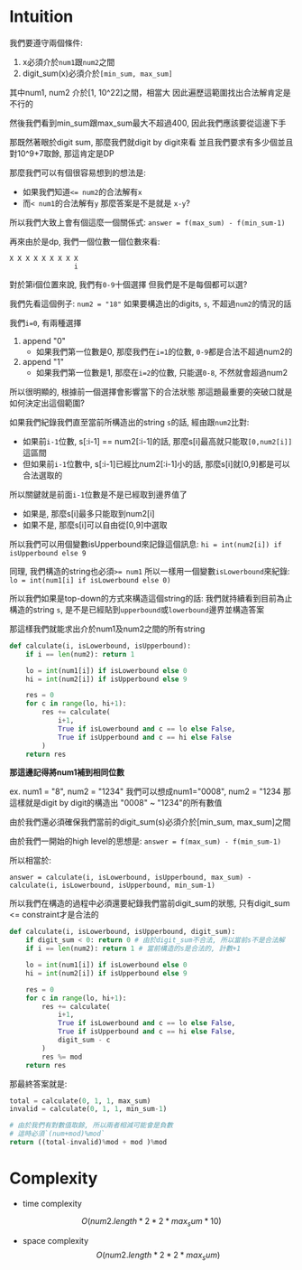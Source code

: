 # Intuition

我們要遵守兩個條件:
1. x必須介於`num1`跟`num2`之間
2. digit_sum(x)必須介於`[min_sum, max_sum]`

其中num1, num2 介於[1, 10^22]之間，相當大
因此遍歷這範圍找出合法解肯定是不行的

然後我們看到min_sum跟max_sum最大不超過400, 因此我們應該要從這邊下手

那既然著眼於digit sum, 那麼我們就digit by digit來看
並且我們要求有多少個並且對10^9+7取餘, 那這肯定是DP

那麼我們可以有個很容易想到的想法是:
- 如果我們知道`<= num2`的合法解有`x`
- 而`< num1`的合法解有`y`
那麼答案是不是就是 `x-y`?

所以我們大致上會有個這麼一個關係式:
`answer = f(max_sum) - f(min_sum-1)`

再來由於是dp, 我們一個位數一個位數來看:

```
X X X X X X X X X
                i
```
對於第i個位置來說, 我們有`0-9`十個選擇
但我們是不是每個都可以選?

我們先看這個例子: `num2 = "18"`
如果要構造出的digits, `s`, 不超過`num2`的情況的話

我們`i=0`, 有兩種選擇
1. append "0"
   - 如果我們第一位數是0, 那麼我們在`i=1`的位數, `0-9`都是合法不超過num2的
2. append "1"
    - 如果我們第一位數是1, 那麼在`i=2`的位數, 只能選`0-8`, 不然就會超過num2

所以很明顯的, 根據前一個選擇會影響當下的合法狀態
那這題最重要的突破口就是如何決定出這個範圍?

如果我們紀錄我們直至當前所構造出的string `s`的話, 經由跟`num2`比對:

- 如果前`i-1`位數, s[:i-1] == num2[:i-1]的話, 那麼s[i]最高就只能取`[0,num2[i]]`這區間
- 但如果前`i-1`位數中, s[:i-1]已經比num2[:i-1]小的話, 那麼s[i]就[0,9]都是可以合法選取的

所以關鍵就是前面`i-1`位數是不是已經取到邊界值了
- 如果是, 那麼s[i]最多只能取到num2[i]
- 如果不是, 那麼s[i]可以自由從[0,9]中選取

所以我們可以用個變數isUpperbound來記錄這個訊息:
`hi = int(num2[i]) if isUpperbound else 9`

同理, 我們構造的string也必須`>= num1`
所以一樣用一個變數`isLowerbound`來紀錄:
`lo = int(num1[i] if isLowerbound else 0)`

所以我們如果是top-down的方式來構造這個string的話:
我們就持續看到目前為止構造的string `s`, 是不是已經貼到`upperbound`或`lowerbound`邊界並構造答案

那這樣我們就能求出介於num1及num2之間的所有string

```py
def calculate(i, isLowerbound, isUpperbound):
    if i == len(num2): return 1

    lo = int(num1[i]) if isLowerbound else 0
    hi = int(num2[i]) if isUpperbound else 9

    res = 0
    for c in range(lo, hi+1):
        res += calculate(
            i+1,
            True if isLowerbound and c == lo else False,
            True if isUpperbound and c == hi else False
        )
    return res
```

**那這邊記得將num1補到相同位數**

ex. num1 = "8", num2 = "1234"
我們可以想成num1="0008", num2 = "1234
那這樣就是digit by digit的構造出
"0008" ~ "1234"的所有數值

由於我們還必須確保我們當前的digit_sum(s)必須介於[min_sum, max_sum]之間

由於我們一開始的high level的思想是: `answer = f(max_sum) - f(min_sum-1)`

所以相當於:

`answer = calculate(i, isLowerbound, isUpperbound, max_sum) - calculate(i, isLowerbound, isUpperbound, min_sum-1)`

所以我們在構造的過程中必須還要紀錄我們當前digit_sum的狀態, 只有digit_sum <= constraint才是合法的

```py
def calculate(i, isLowerbound, isUpperbound, digit_sum):
    if digit_sum < 0: return 0 # 由於digit_sum不合法, 所以當前s不是合法解
    if i == len(num2): return 1 # 當前構造的s是合法的, 計數+1

    lo = int(num1[i]) if isLowerbound else 0
    hi = int(num2[i]) if isUpperbound else 9

    res = 0
    for c in range(lo, hi+1):
        res += calculate(
            i+1,
            True if isLowerbound and c == lo else False,
            True if isUpperbound and c == hi else False,
            digit_sum - c
        )
        res %= mod
    return res
```

那最終答案就是:

```py
total = calculate(0, 1, 1, max_sum)
invalid = calculate(0, 1, 1, min_sum-1)

# 由於我們有對數值取餘, 所以兩者相減可能會是負數
# 這時必須`(num+mod)%mod`
return ((total-invalid)%mod + mod )%mod
```

# Complexity

- time complexity

$$O(num2.length * 2 * 2 * max_sum * 10)$$
- space complexity
$$O(num2.length * 2 * 2 * max_sum)$$